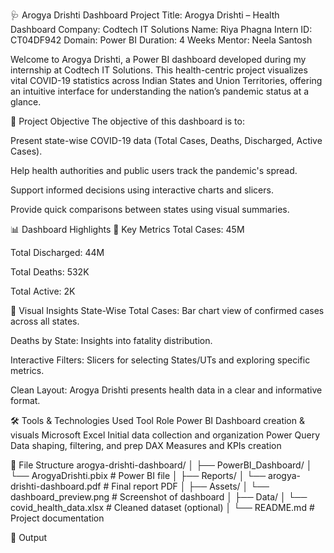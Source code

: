 🩺 Arogya Drishti Dashboard
Project Title: Arogya Drishti – Health Dashboard
Company: Codtech IT Solutions
Name: Riya Phagna
Intern ID: CT04DF942
Domain: Power BI
Duration: 4 Weeks
Mentor: Neela Santosh

Welcome to Arogya Drishti, a Power BI dashboard developed during my internship at Codtech IT Solutions. This health-centric project visualizes vital COVID-19 statistics across Indian States and Union Territories, offering an intuitive interface for understanding the nation’s pandemic status at a glance.

📌 Project Objective
The objective of this dashboard is to:

Present state-wise COVID-19 data (Total Cases, Deaths, Discharged, Active Cases).

Help health authorities and public users track the pandemic's spread.

Support informed decisions using interactive charts and slicers.

Provide quick comparisons between states using visual summaries.

📊 Dashboard Highlights
🔹 Key Metrics
Total Cases: 45M

Total Discharged: 44M

Total Deaths: 532K

Total Active: 2K

🔹 Visual Insights
State-Wise Total Cases: Bar chart view of confirmed cases across all states.

Deaths by State: Insights into fatality distribution.

Interactive Filters: Slicers for selecting States/UTs and exploring specific metrics.

Clean Layout: Arogya Drishti presents health data in a clear and informative format.

🛠 Tools & Technologies Used
Tool	Role
Power BI	Dashboard creation & visuals
Microsoft Excel	Initial data collection and organization
Power Query	Data shaping, filtering, and prep
DAX	Measures and KPIs creation

📁 File Structure
arogya-drishti-dashboard/
│
├── PowerBI_Dashboard/
│ └── ArogyaDrishti.pbix # Power BI file
│
├── Reports/
│ └── arogya-drishti-dashboard.pdf # Final report PDF
│
├── Assets/
│ └── dashboard_preview.png # Screenshot of dashboard
│
├── Data/
│ └── covid_health_data.xlsx # Cleaned dataset (optional)
│
└── README.md # Project documentation

📁 Output
